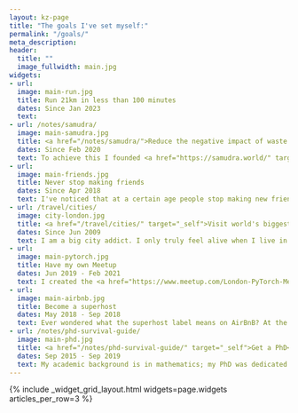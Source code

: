 ```yaml
---
layout: kz-page
title: "The goals I've set myself:"
permalink: "/goals/"
meta_description:
header:
  title: ""
  image_fullwidth: main.jpg
widgets:
- url:
  image: main-run.jpg
  title: Run 21km in less than 100 minutes
  dates: Since Jan 2023
  text: 
- url: /notes/samudra/
  image: main-samudra.jpg
  title: <a href="/notes/samudra/">Reduce the negative impact of waste on climate, environment and health</a>
  dates: Since Feb 2020
  text: To achieve this I founded <a href="https://samudra.world/" target="_blank">Samudra.world</a>. At Samudra we are experimenting with approaches and organisational structures that have not been tried before. Our strategy includes identifying success-relevant stakeholders and working with them to facilitate internal changes and enable powerful coordination between them.
- url:
  image: main-friends.jpg
  title: Never stop making friends
  dates: Since Apr 2018
  text: I've noticed that at a certain age people stop making new friends. I realised that some day I might lose my ability to strike up a conversation with a stranger and grow it into a friendship. To avoid that, I decided to meet at least a couple of new people every week. <a href="https://lunchclub.com/" target="_blank">Lunchclub</a> has been a huge help. Apart from making new friends, this has changed my perspective on the world.
- url: /travel/cities/
  image: city-london.jpg
  title: <a href="/travel/cities/" target="_self">Visit world's biggest cities</a>
  dates: Since Jun 2009
  text: I am a big city addict. I only truly feel alive when I live in a big city. Exploring Tokyo was a breathtaking passionate affair with this city like no other. I fell in love with Mexico City during my two weeks there. Spending time in bustling cities in India makes me happy. London is the true love of my life. My goal is to visit all cities with over 5 million people.
- url:
  image: main-pytorch.jpg
  title: Have my own Meetup
  dates: Jun 2019 - Feb 2021
  text: I created the <a href="https://www.meetup.com/London-PyTorch-Meetup/" target="_blank">London PyTorch Meetup</a> together with <a href="https://www.mindstream-ai.com" target="_blank">Paul Dowling</a>. Our aim was to provide a platform where London-based machine learning professionals can share their experiences, make new friends, find advice and initiate collaborations. After 15 events both in person and online the group grew to more than 1000 members.
- url:
  image: main-airbnb.jpg
  title: Become a superhost
  dates: May 2018 - Sep 2018
  text: Ever wondered what the superhost label means on AirBnB? At the moment in my life when I was living alone and had flexible work hours, I decided to find out! It was a fun journey of meeting people from different walks of life, chatting late into the night over a bottle of wine, surprising my guests with a smell of pancakes in the morning. I got the superhost label!
- url: /notes/phd-survival-guide/
  image: main-phd.jpg
  title: <a href="/notes/phd-survival-guide/" target="_self">Get a PhD</a>
  dates: Sep 2015 - Sep 2019
  text: My academic background is in mathematics; my PhD was dedicated to developing mathematical algorithms and statistical models to facilitate discoveries in genomics. Based on my experience, <a href="/notes/phd-survival-guide/" target="_self">here</a> is my advice on how to select the right PhD, make the most of it, pass your viva and finally make the most of your new title.
---
```


{% include _widget_grid_layout.html widgets=page.widgets articles_per_row=3 %}
